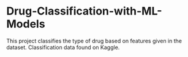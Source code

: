 # Drug-Classification-with-ML-Models
This project classifies the type of drug based on features given in the dataset. Classification data found on Kaggle.
